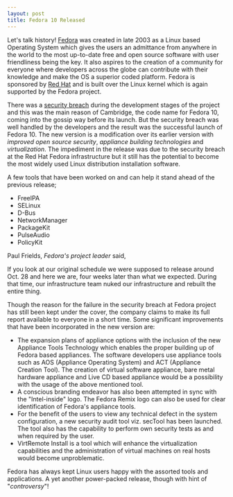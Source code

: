 ```yaml
---
layout: post
title: Fedora 10 Released
---
```


Let's talk history! <a href="http://fedoraproject.org/">Fedora</a> was created in late 2003 as a Linux based Operating System which gives the users an admittance from anywhere in the world to the most up-to-date free and open source software with user friendliness being the key. It also aspires to the creation of a community for everyone where developers across the globe can contribute with their knowledge and make the OS a superior coded platform. Fedora is sponsored by <a href="http://en.wikipedia.org/wiki/Red_Hat_Linux">Red Hat</a> and is built over the Linux kernel which is again supported by the Fedora project.

There was a <a href="http://blog.internetnews.com/skerner/2008/08/red-hat-fedora-servers-comprom.html">security breach</a> during the development stages of the project and this was the main reason of Cambridge, the code name for Fedora 10, coming into the gossip way before its launch. But the security breach was well handled by the developers and the result was the successful launch of Fedora 10. The new version is a modification over its earlier version with <em>improved open source security</em>, <em>appliance building technologies</em> and <em>virtualization</em>. The impediment in the release was due to the security breach at the Red Hat Fedora infrastructure but it still has the potential to become the most widely used Linux distribution installation software. 

A few tools that have been worked on and can help it stand ahead of the previous release;

* FreeIPA
* SELinux
* D-Bus
* NetworkManager
* PackageKit
* PulseAudio
* PolicyKit 

Paul Frields, <em>Fedora's project leader</em> said, 

If you look at our original schedule we were supposed to release around Oct. 28 and here we are, four weeks later than what we expected. During that time, our infrastructure team nuked our infrastructure and rebuilt the entire thing.

Though the reason for the failure in the security breach at Fedora project has still been kept under the cover, the company claims to make its full report available to everyone in a short time. Some significant improvements that have been incorporated in the new version are:

- The expansion plans of appliance options with the inclusion of the new Appliance Tools Technology which enables the proper building up of Fedora based appliances. The software developers use appliance tools such as AOS (Appliance Operating System) and ACT (Appliance Creation Tool). The creation of virtual software appliance, bare metal hardware appliance and Live CD based appliance would be a possibility with the usage of the above mentioned tool.
- A conscious branding endeavor has also been attempted in sync with the "Intel-inside" logo. The Fedora Remix logo can also be used for clear identification of Fedora's appliance tools.
- For the benefit of the users to view any technical defect in the system configuration, a new security audit tool viz. secTool has been launched. The tool also has the capability to perform own security tests as and when required by the user.
- VirtRemote Install is a tool which will enhance the virtualization capabilities and the administration of virtual machines on real hosts would become unproblematic.

Fedora has always kept Linux users happy with the assorted tools and applications. A yet another power-packed release, though with hint of "<em>controversy</em>"!
